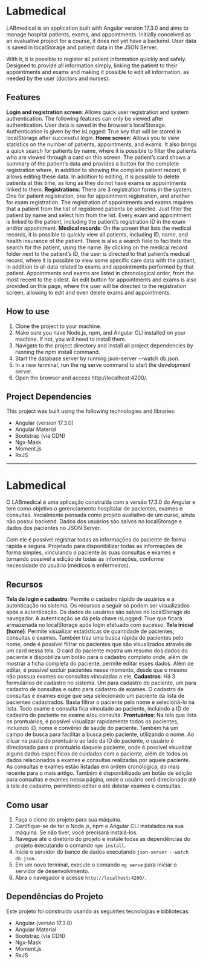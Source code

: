 # Labmedical

LABmedical is an application built with Angular version 17.3.0 and aims to manage hospital patients, exams, and appointments. Initially conceived as an evaluative project for a course, it does not yet have a backend. User data is saved in localStorage and patient data in the JSON Server.

With it, it is possible to register all patient information quickly and safely. Designed to provide all information simply, linking the patient to their appointments and exams and making it possible to edit all information, as needed by the user (doctors and nurses).

## Features

**Login and registration screen**: Allows quick user registration and system authentication. The following features can only be viewed after authentication. User data is saved in the browser’s localStorage. Authentication is given by the isLogged: True key that will be stored in localStorage after successful login.
**Home screen**: Allows you to view statistics on the number of patients, appointments, and exams. It also brings a quick search for patients by name, where it is possible to filter the patients who are viewed through a card on this screen. The patient’s card shows a summary of the patient’s data and provides a button for the complete registration where, in addition to showing the complete patient record, it allows editing these data. In addition to editing, it is possible to delete patients at this time, as long as they do not have exams or appointments linked to them.
**Registrations**: There are 3 registration forms in the system. One for patient registration, one for appointment registration, and another for exam registration. The registration of appointments and exams requires that a patient from the list of registered patients be selected. Just filter the patient by name and select him from the list. Every exam and appointment is linked to the patient, including the patient’s registration ID in the exam and/or appointment.
**Medical records**: On the screen that lists the medical records, it is possible to quickly view all patients, including ID, name, and health insurance of the patient. There is also a search field to facilitate the search for the patient, using the name. By clicking on the medical record folder next to the patient’s ID, the user is directed to that patient’s medical record, where it is possible to view some specific care data with the patient, in addition to all data related to exams and appointments performed by that patient. Appointments and exams are listed in chronological order, from the most recent to the oldest. An edit button for appointments and exams is also provided on this page, where the user will be directed to the registration screen, allowing to edit and even delete exams and appointments.

## How to use

1. Clone the project to your machine.
2. Make sure you have Node.js, npm, and Angular CLI installed on your machine. If not, you will need to install them.
3. Navigate to the project directory and install all project dependencies by running the npm install command.
4. Start the database server by running json-server --watch db.json.
5. In a new terminal, run the ng serve command to start the development server.
6. Open the browser and access http://localhost:4200/.

## Project Dependencies

This project was built using the following technologies and libraries:

- Angular (version 17.3.0)
- Angular Material
- Bootstrap (via CDN)
- Ngx-Mask
- Moment.js
- RxJS

- - - - - - - - - - - - - - - - - - -

# Labmedical

O LABmedical é uma aplicação construída com a versão 17.3.0 do Angular e tem como objetivo o gerenciamento hospitalar de pacientes, exames e consultas. 
Inicialmente pensada como projeto avaliativo de um curso, ainda não possui backend. Dados dos usuários são salvos no localStorage e dados dos pacientes no JSON Server.

Com ele é possível registrar todas as informações do paciente de forma rápida e segura. 
Projetado para disponibilizar todas as informações de forma simples, vinculando o paciente às suas consultas e exames e tornando possível a edição de todas as informações, conforme necessidade do usuário (médicos e enfermeiros).

## Recursos

**Tela de login e cadastro**: Permite o cadastro rápido de usuários e a autenticação no sistema. Os recursos a seguir só podem ser visualizados após a autenticação. Os dados de usuários são salvos no localStorage do navegador. A autenticação se dá pela chave isLogged: True que ficará armazenada no localStorage após login efetuado com sucesso.
**Tela inicial (home)**: Permite visualizar estatísticas de quantidade de pacientes, consultas e exames. Também traz uma busca rápida de pacientes pelo nome, onde é possível filtrar os pacientes que são visualizados através de um card nessa tela. O card do paciente mostra um resumo dos dados do paciente e dispobiliza um botão para o cadastro completo onde, além de mostrar a ficha completa do paciente, permite editar esses dados. Além de editar, é possível excluir pacientes nesse momento, desde que o mesmo não possua exames ou consultas vinculadas a ele.
**Cadastros**: Há 3 formulários de cadastro no sistema. Um para cadastro de paciente, um para cadastro de consultas e outro para cadastro de exames. O cadastro de consultas e exames exige que seja selecionado um paciente da lista de pacientes cadastrados. Basta filtrar o paciente pelo nome e selecioná-lo na lista. Todo exame e consulta fica vinculado ao paciente, incluindo a ID de cadastro do paciente no exame e/ou consulta.
**Prontuários**: Na tela que lista os prontuários, é possível visualizar rapidamente todos os pacientes, incluindo ID, nome e convênio de saúde do paciente. Também há um campo de busca para facilitar a busca pelo paciente, utilizando o nome. Ao clicar na pasta do prontuário ao lado da ID do paciente, o usuário é direcionado para o prontuário daquele paciente, onde é possível visualizar alguns dados específicos de cuidados com o paciente, além de todos os dados relacionados a exames e consultas realizadas por aquele paciente. As consultas e exames estão listadas em ordem cronológica, do mais recente para o mais antigo. Também é disponibilizado um botão de edição para consultas e exames nessa página, onde o usuário será direcionado até a tela de cadastro, permitindo editar e até deletar exames e consultas.

## Como usar

1. Faça o clone do projeto para sua máquina.
2. Certifique-se de ter o Node.js, npm e Angular CLI instalados na sua máquina. Se não tiver, você precisará instalá-los.
3. Navegue até o diretório do projeto e instale todas as dependências do projeto executando o comando `npm install`.
4. Inicie o servidor do banco de dados executando `json-server --watch db.json`.
5. Em um novo terminal, execute o comando `ng serve` para iniciar o servidor de desenvolvimento.
6. Abra o navegador e acesse `http://localhost:4200/`.

## Dependências do Projeto

Este projeto foi construído usando as seguintes tecnologias e bibliotecas:

- Angular (versão 17.3.0)
- Angular Material
- Bootstrap (via CDN)
- Ngx-Mask
- Moment.js
- RxJS


